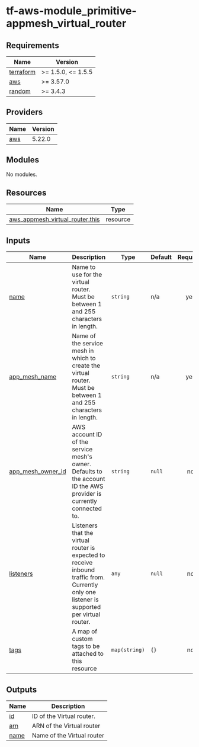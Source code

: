 # tf-aws-module_primitive-appmesh_virtual_router

<!-- BEGINNING OF PRE-COMMIT-TERRAFORM DOCS HOOK -->
## Requirements

| Name | Version |
|------|---------|
| <a name="requirement_terraform"></a> [terraform](#requirement\_terraform) | >= 1.5.0, <= 1.5.5 |
| <a name="requirement_aws"></a> [aws](#requirement\_aws) | >= 3.57.0 |
| <a name="requirement_random"></a> [random](#requirement\_random) | >= 3.4.3 |

## Providers

| Name | Version |
|------|---------|
| <a name="provider_aws"></a> [aws](#provider\_aws) | 5.22.0 |

## Modules

No modules.

## Resources

| Name | Type |
|------|------|
| [aws_appmesh_virtual_router.this](https://registry.terraform.io/providers/hashicorp/aws/latest/docs/resources/appmesh_virtual_router) | resource |

## Inputs

| Name | Description | Type | Default | Required |
|------|-------------|------|---------|:--------:|
| <a name="input_name"></a> [name](#input\_name) | Name to use for the virtual router. Must be between 1 and 255 characters in length. | `string` | n/a | yes |
| <a name="input_app_mesh_name"></a> [app\_mesh\_name](#input\_app\_mesh\_name) | Name of the service mesh in which to create the virtual router. Must be between 1 and 255 characters in length. | `string` | n/a | yes |
| <a name="input_app_mesh_owner_id"></a> [app\_mesh\_owner\_id](#input\_app\_mesh\_owner\_id) | AWS account ID of the service mesh's owner. Defaults to the account ID the AWS provider is currently connected to. | `string` | `null` | no |
| <a name="input_listeners"></a> [listeners](#input\_listeners) | Listeners that the virtual router is expected to receive inbound traffic from. Currently only one listener is supported per virtual router. | `any` | `null` | no |
| <a name="input_tags"></a> [tags](#input\_tags) | A map of custom tags to be attached to this resource | `map(string)` | `{}` | no |

## Outputs

| Name | Description |
|------|-------------|
| <a name="output_id"></a> [id](#output\_id) | ID of the Virtual router. |
| <a name="output_arn"></a> [arn](#output\_arn) | ARN of the Virtual router |
| <a name="output_name"></a> [name](#output\_name) | Name of the Virtual router |
<!-- END OF PRE-COMMIT-TERRAFORM DOCS HOOK -->
